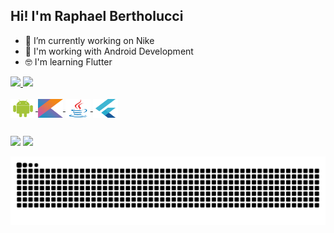 ## Hi! I'm Raphael Bertholucci

- 🔭  I’m currently working on Nike
- 🌱  I'm working with Android Development
- 🤓  I'm learning Flutter

 <div>
  <a href="https://github.com/raphaelbertholucci">
  <img height="150em" src="https://github-readme-stats.vercel.app/api?username=raphaelbertholucci&show_icons=true&theme=tokyonight&include_all_commits=true&count_private=true"/>
  <img height="150em" src="https://github-readme-stats.vercel.app/api/top-langs/?username=raphaelbertholucci&layout=compact&langs_count=7&theme=tokyonight"/>
</div>
<div style="display: inline_block"><br>
  <img align="center" alt="Android" height="30" width="40" src='https://github.com/devicons/devicon/blob/master/icons/android/android-plain.svg'>
  <img align="center" alt="Kotlin" height="30" width="40" src='https://github.com/devicons/devicon/blob/master/icons/kotlin/kotlin-original.svg'>
  <img align="center" alt="Java" height="30" width="40" src='https://github.com/devicons/devicon/blob/master/icons/java/java-original.svg'>
  <img align="center" alt="Flutter" height="30" width="40" src='https://github.com/devicons/devicon/blob/master/icons/flutter/flutter-original.svg'>
</div>
  
  ##
 
<div> 
  <a href = "mailto:raphaelbertholucci@gmail.com"><img src="https://img.shields.io/badge/-Gmail-%23333?style=for-the-badge&logo=gmail&logoColor=white" target="_blank"></a>
  <a href="https://www.linkedin.com/in/raphael-bertholucci-64271664" target="_blank"><img src="https://img.shields.io/badge/-LinkedIn-%230077B5?style=for-the-badge&logo=linkedin&logoColor=white" target="_blank"></a> 
 
  ![Snake animation](https://github.com/raphaelbertholucci/raphaelbertholucci/blob/output/github-contribution-grid-snake.svg)
 
</div>
